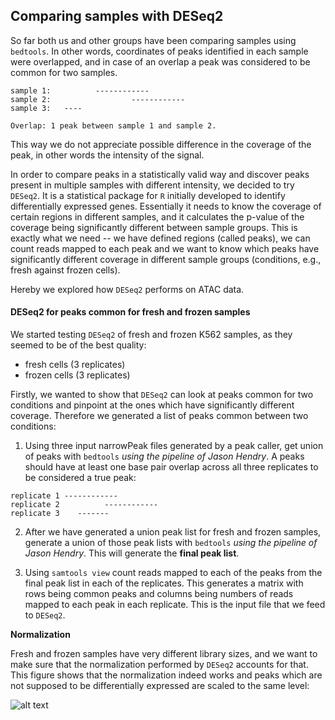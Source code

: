 Comparing samples with DESeq2
---------------------------------------

So far both us and other groups have been comparing samples using `bedtools`.
In other words, coordinates of peaks identified in each sample were overlapped,
and in case of an overlap a peak was considered to be common for two samples.

```
sample 1:          ------------
sample 2:                  ------------
sample 3:   ---- 

Overlap: 1 peak between sample 1 and sample 2.
```

This way we do not appreciate possible difference in the coverage of the peak,
in other words the intensity of the signal.

In order to compare peaks in a statistically valid way and discover peaks
present in multiple samples with different intensity, we decided to try
`DESeq2`. It is a statistical package for `R` initially developed to identify
differentially expressed genes. Essentially it needs to know the coverage of
certain regions in different samples, and it calculates the p-value of the
coverage being significantly different between sample groups. This is exactly
what we need -- we have defined regions (called peaks), we can count reads
mapped to each peak and we want to know which peaks have significantly
different coverage in different sample groups (conditions, e.g., fresh against
frozen cells).

Hereby we explored how `DESeq2` performs on ATAC data.

#### DESeq2 for peaks common for fresh and frozen samples

We started testing `DESeq2` of fresh and frozen K562 samples, as they seemed to
be of the best quality:

- fresh cells (3 replicates)
- frozen cells (3 replicates)

Firstly, we wanted to show that `DESeq2` can look at peaks common for two
conditions and pinpoint at the ones which have significantly different
coverage. Therefore we generated a list of peaks common between two conditions:

1) Using three input narrowPeak files generated by a peak caller, get union of
   peaks with `bedtools` *using the pipeline of Jason Hendry*. A peaks should
   have at least one base pair overlap across all three replicates to be
   considered a true peak:

```
replicate 1 ------------
replicate 2          ------------
replicate 3    -------
```

2) After we have generated a union peak list for fresh and frozen samples,
   generate a union of those peak lists with `bedtools` *using the pipeline of
   Jason Hendry*. This will generate the **final peak list**.

3) Using `samtools view` count reads mapped to each of the peaks from the final
   peak list in each of the replicates. This generates a matrix with rows being
   common peaks and columns being numbers of reads mapped to each peak in each
   replicate. This is the input file that we feed to `DESeq2`.


**Normalization**

Fresh and frozen samples have very different library sizes, and we want to make
sure that the normalization performed by `DESeq2` accounts for that. This
figure shows that the normalization indeed works and peaks which are not
supposed to be differentially expressed are scaled to the same level:


![alt text](https://github.com/jknightlab/ATACseq_pipeline/blob/master/Core_manuscript/DESeq2/fresh_frozen.raw_vs_norm.png)











